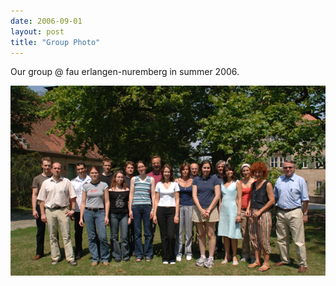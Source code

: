 ```yaml
---
date: 2006-09-01
layout: post
title: "Group Photo"
---
```


Our group @ fau erlangen-nuremberg in summer 2006. 

![Meyer Group](/assets/img/2017/group@fau2006.jpg)